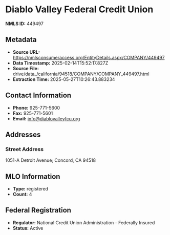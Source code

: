 # Diablo Valley Federal Credit Union

**NMLS ID:** 449497

## Metadata
- **Source URL:** https://nmlsconsumeraccess.org/EntityDetails.aspx/COMPANY/449497
- **Data Timestamp:** 2025-02-14T15:52:17.827Z
- **Source File:** drive/data_/california/94518/COMPANY/COMPANY_449497.html
- **Extraction Time:** 2025-05-27T10:26:43.883234

## Contact Information
- **Phone:** 925-771-5600
- **Fax:** 925-771-5601
- **Email:** info@diablovalleyfcu.org

## Addresses
### Street Address
1051-A Detroit Avenue; Concord, CA 94518

## MLO Information
- **Type:** registered
- **Count:** 4

## Federal Registration
- **Regulator:** National Credit Union Administration - Federally Insured
- **Status:** Active
